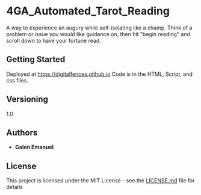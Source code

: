 # 4GA_Automated_Tarot_Reading
A way to experience an augury while self-isolating like a champ.
Think of a problem or issue you would like guidance on, then
hit "begin reading" and scroll down to have your fortune read.

## Getting Started
Deployed at https://digitalfences.github.io
Code is in the HTML, Script, and css files.


## Versioning

1.0

## Authors

* **Galen Emanuel**

## License

This project is licensed under the MIT License - see the [LICENSE.md](LICENSE.md) file for details
